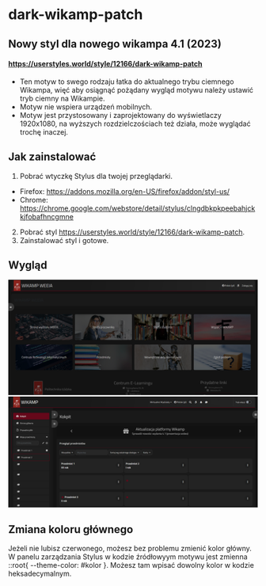 # dark-wikamp-patch
## Nowy styl dla nowego wikampa 4.1 (2023)
#### https://userstyles.world/style/12166/dark-wikamp-patch


* Ten motyw to swego rodzaju łatka do aktualnego trybu ciemnego Wikampa, więć aby osiągnąć pożądany wygląd motywu należy ustawić tryb ciemny na Wikampie.
* Motyw nie wspiera urządzeń mobilnych. 
* Motyw jest przystosowany i zaprojektowany do wyświetlaczy 1920x1080, na wyższych rozdzielczościach też działa, może wyglądać trochę inaczej.

## Jak zainstalować
1. Pobrać wtyczkę Stylus dla twojej przeglądarki.
  * Firefox: https://addons.mozilla.org/en-US/firefox/addon/styl-us/
  * Chrome: https://chrome.google.com/webstore/detail/stylus/clngdbkpkpeebahjckkjfobafhncgmne
2. Pobrać styl https://userstyles.world/style/12166/dark-wikamp-patch.
3. Zainstalować styl i gotowe.


## Wygląd

![screen1](https://raw.githubusercontent.com/NotSirius-A/dark-wikamp-patch/main/ss/screen1.png)
![screen2](https://raw.githubusercontent.com/NotSirius-A/dark-wikamp-patch/main/ss/screen2.png)


## Zmiana koloru głównego
Jeżeli nie lubisz czerwonego, możesz bez problemu zmienić kolor główny. W panelu zarządzania Stylus w kodzie źródłowyym motywu jest zmienna ::root{ --theme-color: #kolor }. Możesz tam wpisać dowolny kolor w kodzie heksadecymalnym.
